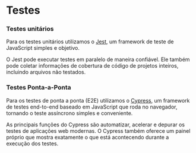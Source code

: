 # Testes

### Testes unitários

Para os testes unitários utilizamos o [Jest](https://jestjs.io/), um framework de teste de JavaScript simples e objetivo.

O Jest pode executar testes em paralelo de maneira confiável. Ele também pode coletar informações de cobertura de código de projetos inteiros, incluindo arquivos não testados.

### Testes Ponta-a-Ponta

Para os testes de ponta a ponta (E2E) utilizamos o [Cypress](https://www.cypress.io/), um framework de testes end-to-end baseado em JavaScript que roda no navegador, tornando o teste assíncrono simples e conveniente.

As principais funções do Cypress são automatizar, acelerar e depurar os testes de aplicações web modernas. O Cypress também oferece um painel próprio que mostra exatamente o que está acontecendo durante a execução dos testes.
